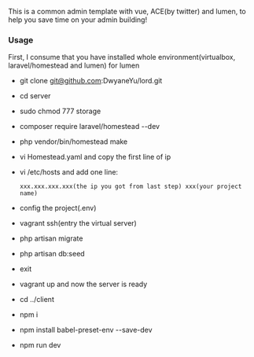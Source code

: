 This is a common admin template with vue, ACE(by twitter) and lumen, to help you save time on your admin building!
### Usage
First, I consume that you have installed whole environment(virtualbox, laravel/homestead and lumen) for lumen
* git clone git@github.com:DwyaneYu/lord.git
* cd server
* sudo chmod 777 storage
* composer require laravel/homestead --dev
* php vendor/bin/homestead make
* vi Homestead.yaml and copy the first line of ip
* vi /etc/hosts and add one line:

      xxx.xxx.xxx.xxx(the ip you got from last step) xxx(your project name)  
* config the project(.env)   
* vagrant ssh(entry the virtual server)
* php artisan migrate
* php artisan db:seed
* exit
* vagrant up and now the server is ready
* cd ../client
* npm i
* npm install babel-preset-env --save-dev
* npm run dev
